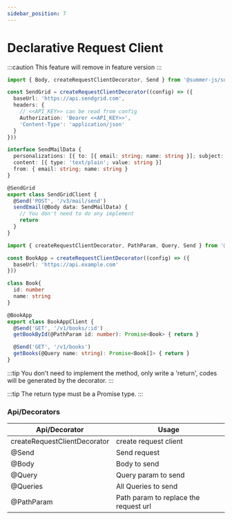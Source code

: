 ```yaml
---
sidebar_position: 7
---
```


# Declarative Request Client

:::caution
This feature will remove in feature version
:::
 

```ts title="SendGrid"
import { Body, createRequestClientDecorator, Send } from '@summer-js/summer'

const SendGrid = createRequestClientDecorator((config) => ({
  baseUrl: 'https://api.sendgrid.com',
  headers: {
    // <<API_KEY>> can be read from config
    Authorization: 'Bearer <<API_KEY>>',
    'Content-Type': 'application/json'
  }
}))

interface SendMailData {
  personalizations: [{ to: [{ email: string; name: string }]; subject: string }]
  content: [{ type: 'text/plain'; value: string }]
  from: { email: string; name: string }
}

@SendGrid
export class SendGridClient {
  @Send('POST', '/v3/mail/send')
  sendEmail(@Body data: SendMailData) {
    // You don't need to do any implement
    return
  }
}
```

```ts title="call another service"
import { createRequestClientDecorator, PathParam, Query, Send } from '@summer-js/summer'

const BookApp = createRequestClientDecorator((config) => ({
  baseUrl: 'https://api.example.com'
}))

class Book{
  id: number
  name: string
}

@BookApp
export class BookAppClient {
  @Send('GET', '/v1/books/:id')
  getBookById(@PathParam id: number): Promise<Book> { return }

  @Send('GET', '/v1/books')
  getBooks(@Query name: string): Promise<Book[]> { return }
}
```

:::tip
You don't need to implement the method, only write a 'return', codes will be generated by the decorator.
:::

:::tip
The return type must be a Promise type.
:::


### Api/Decorators


|  Api/Decorator   | Usage  |
|  ----  | ----  |
| createRequestClientDecorator | create request client |
| @Send | Send request |
| @Body | Body to send |
| @Query | Query param to send |
| @Queries |All Queries to send |
| @PathParam |Path param to replace the request url |